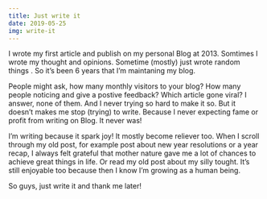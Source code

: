 ```yaml
---
title: Just write it
date: 2019-05-25
img: write-it
---
```

I wrote my first article and publish on my personal Blog at 2013. Somtimes I wrote my thought and opinions. Sometime (mostly) just wrote random things . So it’s been 6 years that I’m maintaning my blog.

People might ask, how many monthly visitors to your blog? How many people noticing and give a postive feedback? Which article gone viral? I answer, none of them. And I never trying so hard to make it so. But it doesn’t makes me stop (trying) to write. Because I never expecting fame or profit from writing on Blog. It never was!

I’m writing because it spark joy! It mostly become reliever too. When I scroll through my old post, for example post about new year resolutions or a year recap, I always felt grateful that mother nature gave me a lot of chances to achieve great things in life. Or read my old post about my silly tought. It’s still enjoyable too because then I know I’m growing as a human being.

So guys, just write it and thank me later!